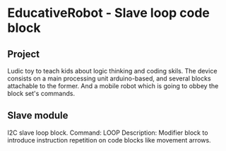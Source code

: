 # EducativeRobot - Slave loop code block

Project
-------
Ludic toy to teach kids about logic thinking and coding skils.
The device consists on a main processing unit arduino-based, and several 
blocks attachable to the former. And a mobile robot which is going to obbey 
the block set's commands.

Slave module
------------
I2C slave loop block.
Command: LOOP
Description: Modifier block to introduce instruction repetition on code blocks like movement arrows.
